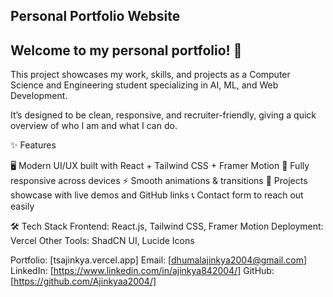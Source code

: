 ## Personal Portfolio Website 

## Welcome to my personal portfolio! 🚀
This project showcases my work, skills, and projects as a Computer Science and Engineering student specializing in AI, ML, and Web Development.

It’s designed to be clean, responsive, and recruiter-friendly, giving a quick overview of who I am and what I can do.

✨ Features

🖥️ Modern UI/UX built with React + Tailwind CSS + Framer Motion
📱 Fully responsive across devices
⚡ Smooth animations & transitions
📂 Projects showcase with live demos and GitHub links
📞 Contact form to reach out easily

🛠️ Tech Stack
Frontend: React.js, Tailwind CSS, Framer Motion
Deployment: Vercel 
Other Tools: ShadCN UI, Lucide Icons


Portfolio: [tsajinkya.vercel.app]
Email: [dhumalajinkya2004@gmail.com]
LinkedIn: [https://www.linkedin.com/in/ajinkya842004/]
GitHub: [https://github.com/Ajinkyaa2004/]
